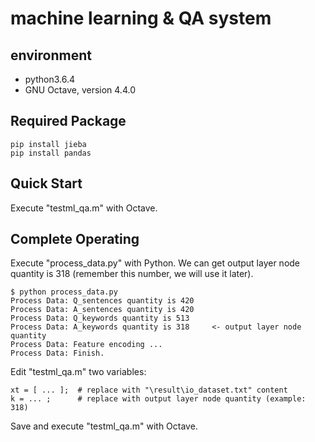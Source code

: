 # machine learning & QA system

## environment
* python3.6.4
* GNU Octave, version 4.4.0

## Required Package
```
pip install jieba
pip install pandas
```

## Quick Start
Execute "testml_qa.m" with Octave.

## Complete Operating
Execute "process_data.py" with Python.
We can get output layer node quantity is 318 (remember this number, we will use it later).
```
$ python process_data.py
Process Data: Q_sentences quantity is 420
Process Data: A_sentences quantity is 420
Process Data: Q_keywords quantity is 513
Process Data: A_keywords quantity is 318     <- output layer node quantity
Process Data: Feature encoding ...
Process Data: Finish.
```

Edit "testml_qa.m" two variables:
```
xt = [ ... ];  # replace with "\result\io_dataset.txt" content
k = ... ;      # replace with output layer node quantity (example: 318)
```

Save and execute "testml_qa.m" with Octave.

